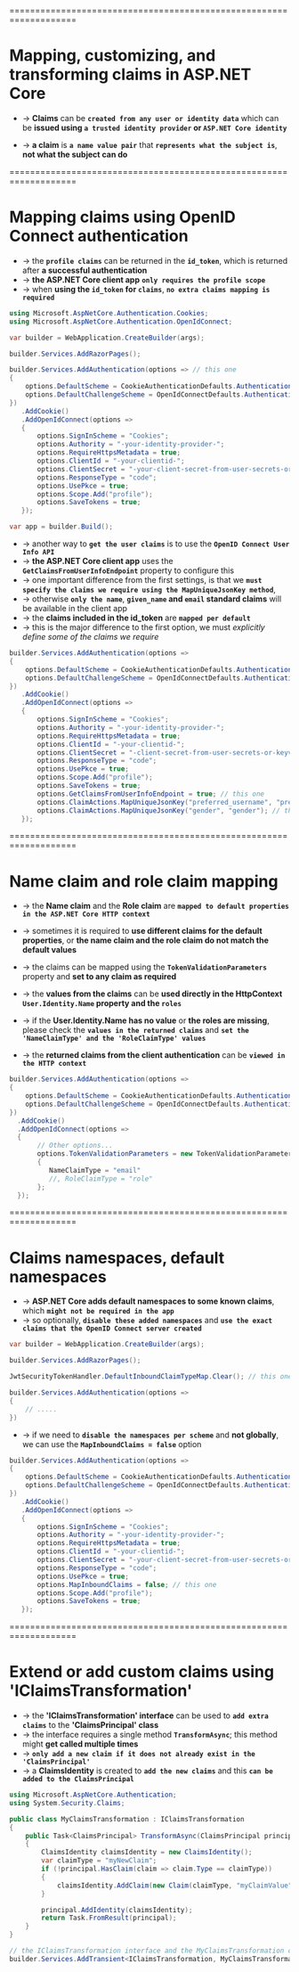 ===================================================================
# Mapping, customizing, and transforming claims in ASP.NET Core
* -> **Claims** can be **`created from any user or identity data`** which can be **issued using `a trusted identity provider` or `ASP.NET Core identity`**

* -> **a claim** is **`a name value pair`** that **`represents what the subject is`**, **not what the subject can do**

===================================================================
# Mapping claims using OpenID Connect authentication
* -> the **`profile claims`** can be returned in the **`id_token`**, which is returned after **a successful authentication**
* -> **the ASP.NET Core client app** **`only requires the profile scope`**
* -> when **using the `id_token` for `claims`**, **`no extra claims mapping is required`**

```cs
using Microsoft.AspNetCore.Authentication.Cookies;
using Microsoft.AspNetCore.Authentication.OpenIdConnect;

var builder = WebApplication.CreateBuilder(args);

builder.Services.AddRazorPages();

builder.Services.AddAuthentication(options => // this one
{
    options.DefaultScheme = CookieAuthenticationDefaults.AuthenticationScheme;
    options.DefaultChallengeScheme = OpenIdConnectDefaults.AuthenticationScheme;
})
   .AddCookie()
   .AddOpenIdConnect(options =>
   {
       options.SignInScheme = "Cookies";
       options.Authority = "-your-identity-provider-";
       options.RequireHttpsMetadata = true;
       options.ClientId = "-your-clientid-";
       options.ClientSecret = "-your-client-secret-from-user-secrets-or-keyvault";
       options.ResponseType = "code";
       options.UsePkce = true;
       options.Scope.Add("profile");
       options.SaveTokens = true;
   });

var app = builder.Build();
```

* -> another way to **`get the user claims`** is to use the **`OpenID Connect User Info API`**
* -> **the ASP.NET Core client app** uses the **`GetClaimsFromUserInfoEndpoint`** property to configure this
* -> one important difference from the first settings, is that we **`must specify the claims we require using the MapUniqueJsonKey method`**, 
* -> otherwise **`only the name`**, **`given_name` and `email` standard claims** will be available in the client app
* -> the **claims included in the id_token** are **`mapped per default`**
* -> this is the major difference to the first option, we must _explicitly define some of the claims we require_

```cs
builder.Services.AddAuthentication(options =>
{
    options.DefaultScheme = CookieAuthenticationDefaults.AuthenticationScheme;
    options.DefaultChallengeScheme = OpenIdConnectDefaults.AuthenticationScheme;
})
   .AddCookie()
   .AddOpenIdConnect(options =>
   {
       options.SignInScheme = "Cookies";
       options.Authority = "-your-identity-provider-";
       options.RequireHttpsMetadata = true;
       options.ClientId = "-your-clientid-";
       options.ClientSecret = "-client-secret-from-user-secrets-or-keyvault";
       options.ResponseType = "code";
       options.UsePkce = true;
       options.Scope.Add("profile");
       options.SaveTokens = true;
       options.GetClaimsFromUserInfoEndpoint = true; // this one
       options.ClaimActions.MapUniqueJsonKey("preferred_username", "preferred_username"); // this one
       options.ClaimActions.MapUniqueJsonKey("gender", "gender"); // this one
   });
```

===================================================================
# Name claim and role claim mapping
* -> the **Name claim** and the **Role claim** are **`mapped to default properties in the ASP.NET Core HTTP context`**
* -> sometimes it is required to **use different claims for the default properties**, or **the name claim and the role claim do not match the default values**
* -> the claims can be mapped using the **`TokenValidationParameters`** property and **set to any claim as required**
* -> the **values from the claims** can be **used directly in the HttpContext `User.Identity.Name` property and the `roles`**

* -> if the **User.Identity.Name has no value** or **the roles are missing**, please check the **`values in the returned claims`** and **`set the 'NameClaimType' and the 'RoleClaimType' values`**
* -> the **returned claims from the client authentication** can be **`viewed in the HTTP context`**

```cs
builder.Services.AddAuthentication(options =>
{
    options.DefaultScheme = CookieAuthenticationDefaults.AuthenticationScheme;
    options.DefaultChallengeScheme = OpenIdConnectDefaults.AuthenticationScheme;
})
  .AddCookie()
  .AddOpenIdConnect(options =>
  {
       // Other options...
       options.TokenValidationParameters = new TokenValidationParameters // this one
       {
          NameClaimType = "email"
          //, RoleClaimType = "role"
       };
  });
```

===================================================================
# Claims namespaces, default namespaces
* -> **ASP.NET Core adds default namespaces to some known claims**, which **`might not be required in the app`**
* -> so optionally, **`disable these added namespaces`** and **`use the exact claims that the OpenID Connect server created`**

```cs
var builder = WebApplication.CreateBuilder(args);

builder.Services.AddRazorPages();

JwtSecurityTokenHandler.DefaultInboundClaimTypeMap.Clear(); // this one

builder.Services.AddAuthentication(options =>
{
    // .....
})
```

* -> if we need to **`disable the namespaces per scheme`** and **not globally**, we can use the **`MapInboundClaims = false`** option
```cs
builder.Services.AddAuthentication(options =>
{
    options.DefaultScheme = CookieAuthenticationDefaults.AuthenticationScheme;
    options.DefaultChallengeScheme = OpenIdConnectDefaults.AuthenticationScheme;
})
   .AddCookie()
   .AddOpenIdConnect(options =>
   {
       options.SignInScheme = "Cookies";
       options.Authority = "-your-identity-provider-";
       options.RequireHttpsMetadata = true;
       options.ClientId = "-your-clientid-";
       options.ClientSecret = "-your-client-secret-from-user-secrets-or-keyvault";
       options.ResponseType = "code";
       options.UsePkce = true;
       options.MapInboundClaims = false; // this one
       options.Scope.Add("profile");
       options.SaveTokens = true;
   });
```

===================================================================
# Extend or add custom claims using 'IClaimsTransformation'
* -> the **'IClaimsTransformation' interface** can be used to **`add extra claims`** to the **'ClaimsPrincipal' class**
* -> the interface requires a single method **`TransformAsync`**; this method might **get called multiple times**
* -> **`only add a new claim if it does not already exist in the 'ClaimsPrincipal'`**
* -> a **ClaimsIdentity** is created to **`add the new claims`** and this **`can be added to the ClaimsPrincipal`**

```cs
using Microsoft.AspNetCore.Authentication;
using System.Security.Claims;

public class MyClaimsTransformation : IClaimsTransformation
{
    public Task<ClaimsPrincipal> TransformAsync(ClaimsPrincipal principal)
    {
        ClaimsIdentity claimsIdentity = new ClaimsIdentity();
        var claimType = "myNewClaim";
        if (!principal.HasClaim(claim => claim.Type == claimType))
        {
            claimsIdentity.AddClaim(new Claim(claimType, "myClaimValue"));
        }

        principal.AddIdentity(claimsIdentity);
        return Task.FromResult(principal);
    }
}

// the IClaimsTransformation interface and the MyClaimsTransformation class can be registered as a service:
builder.Services.AddTransient<IClaimsTransformation, MyClaimsTransformation>();
```


